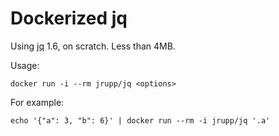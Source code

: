 # Dockerized jq

Using [jq](https://stedolan.github.io/jq/) 1.6, on scratch.  Less than 4MB.

Usage:

```shell
docker run -i --rm jrupp/jq <options>
```

For example:

```shell
echo '{"a": 3, "b": 6}' | docker run --rm -i jrupp/jq '.a'
```
